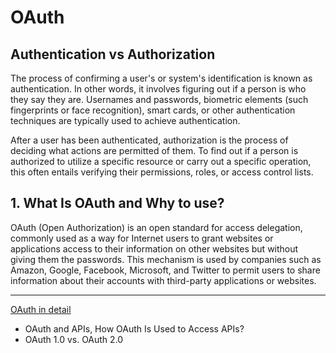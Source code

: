# OAuth

## Authentication vs Authorization

The process of confirming a user's or system's identification is known as authentication. In other words, it involves figuring out if a person is who they say they are. Usernames and passwords, biometric elements (such fingerprints or face recognition), smart cards, or other authentication techniques are typically used to achieve authentication.

After a user has been authenticated, authorization is the process of deciding what actions are permitted of them. To find out if a person is authorized to utilize a specific resource or carry out a specific operation, this often entails verifying their permissions, roles, or access control lists.




## 1. What Is OAuth and Why to use?
OAuth (Open Authorization) is an open standard for access delegation, commonly used as a way for Internet users to grant websites or applications access to their information on other websites but without giving them the passwords. This mechanism is used by companies such as Amazon, Google, Facebook, Microsoft, and Twitter to permit users to share information about their accounts with third-party applications or websites. 
<hr/>

[OAuth in detail](https://youtu.be/Lxg7NERDLD8)



- OAuth and APIs, How OAuth Is Used to Access APIs?
- OAuth 1.0 vs. OAuth 2.0
